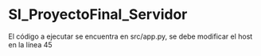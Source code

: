 # SI_ProyectoFinal_Servidor

El código a ejecutar se encuentra en
src/app.py, se debe modificar el host en la línea 45

